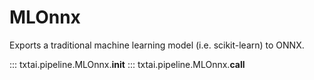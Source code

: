 # MLOnnx

Exports a traditional machine learning model (i.e. scikit-learn) to ONNX.

::: txtai.pipeline.MLOnnx.__init__
::: txtai.pipeline.MLOnnx.__call__
